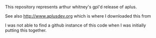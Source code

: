 This repository represents arthur whitney's gpl'd release of aplus.

See also http://www.aplusdev.org which is where I downloaded this from

I was not able to find a github instance of this code when I was initially putting this together.
